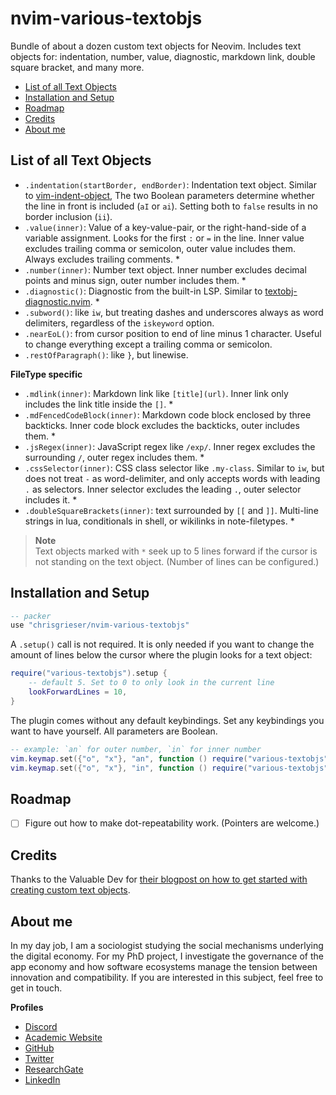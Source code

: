 # nvim-various-textobjs
Bundle of about a dozen custom text objects for Neovim. Includes text objects for: indentation, number, value, diagnostic, markdown link, double square bracket, and many more.

<!--toc:start-->
- [List of all Text Objects](#list-of-all-text-objects)
- [Installation and Setup](#installation-and-setup)
- [Roadmap](#roadmap)
- [Credits](#credits)
- [About me](#about-me)
<!--toc:end-->

## List of all Text Objects
- `.indentation(startBorder, endBorder)`: Indentation text object. Similar to [vim-indent-object](https://github.com/michaeljsmith/vim-indent-object), The two Boolean parameters determine whether the line in front is included (`aI` or `ai`). Setting both to `false` results in no border inclusion (`ii`).
- `.value(inner)`: Value of a key-value-pair, or the <!-- vale RedHat.TermsErrors = NO --> right-hand-side of a variable assignment. Looks for the first `:` or `=` in the line. Inner value excludes trailing comma or semicolon, outer value includes them. Always excludes trailing comments. \*
- `.number(inner)`: Number text object. Inner number excludes decimal points and minus sign, outer number includes them. \*
- `.diagnostic()`: Diagnostic from the built-in LSP. Similar to [textobj-diagnostic.nvim](https://github.com/andrewferrier/textobj-diagnostic.nvim). \*
- `.subword()`: like `iw`, but treating dashes and underscores always as word delimiters, regardless of the `iskeyword` option.
- `.nearEoL()`: from cursor position to end of line minus 1 character. Useful to change everything except a trailing comma or semicolon.
- `.restOfParagraph()`: like `}`, but linewise.

__FileType specific__
- `.mdlink(inner)`: Markdown link like `[title](url)`. Inner link only includes the link title inside the `[]`. \*
- `.mdFencedCodeBlock(inner)`: Markdown code block enclosed by three backticks. Inner code block excludes the backticks, outer includes them. \*
- `.jsRegex(inner)`: JavaScript regex like `/exp/`. Inner regex excludes the surrounding `/`, outer regex includes them. \* 
- `.cssSelector(inner)`: CSS class selector like `.my-class`. Similar to `iw`, but does not treat `-` as word-delimiter, and only accepts words with leading `.` as selectors. Inner selector excludes the leading `.`, outer selector includes it. \*
- `.doubleSquareBrackets(inner)`: text surrounded by `[[` and `]]`. Multi-line strings in lua, conditionals in shell, or wikilinks in note-filetypes. \*

> __Note__  
> Text objects marked with `*` seek up to 5 lines forward if the cursor is not standing on the text object. (Number of lines can be configured.)

## Installation and Setup

```lua
-- packer
use "chrisgrieser/nvim-various-textobjs"
```

A `.setup()` call is not required. It is only needed if you want to change the amount of lines below the cursor where the plugin looks for a text object:

```lua
require("various-textobjs").setup {
	-- default 5. Set to 0 to only look in the current line
	lookForwardLines = 10,
}
```

The plugin comes without any default keybindings. Set any keybindings you want to have yourself. All parameters are Boolean.

```lua
-- example: `an` for outer number, `in` for inner number
vim.keymap.set({"o", "x"}, "an", function () require("various-textobjs").number(false) end)
vim.keymap.set({"o", "x"}, "in", function () require("various-textobjs").number(true) end)
```

## Roadmap
- [ ] Figure out how to make dot-repeatability work. (Pointers are welcome.)

## Credits
Thanks to the Valuable Dev for [their blogpost on how to get started with creating custom text objects](https://thevaluable.dev/vim-create-text-objects/).

<!-- vale Google.FirstPerson = NO -->
## About me
In my day job, I am a sociologist studying the social mechanisms underlying the digital economy. For my PhD project, I investigate the governance of the app economy and how software ecosystems manage the tension between innovation and compatibility. If you are interested in this subject, feel free to get in touch.

__Profiles__
- [Discord](https://discordapp.com/users/462774483044794368/)
- [Academic Website](https://chris-grieser.de/)
- [GitHub](https://github.com/chrisgrieser/)
- [Twitter](https://twitter.com/pseudo_meta)
- [ResearchGate](https://www.researchgate.net/profile/Christopher-Grieser)
- [LinkedIn](https://www.linkedin.com/in/christopher-grieser-ba693b17a/)
